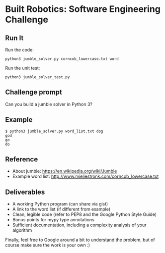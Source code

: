 Built Robotics: Software Engineering Challenge
==============================================
Run It
-----------

Run the code:

    python3 jumble_solver.py corncob_lowercase.txt word

Run the unit test:

    python3 jumble_solver_test.py

Challenge prompt
----------------
Can you build a jumble solver in Python 3?

Example
-------
    $ python3 jumble_solver.py word_list.txt dog
    god
    go
    do

Reference
---------
- About jumble: https://en.wikipedia.org/wiki/Jumble
- Example word list: http://www.mieliestronk.com/corncob_lowercase.txt

Deliverables
------------
- A working Python program (can share via gist)
- A link to the word list (if different from example)
- Clean, legible code (refer to PEP8 and the Google Python Style Guide)
- Bonus points for mypy type annotations
- Sufficient documentation, including a complexity analysis of your algorithm

Finally, feel free to Google around a bit to understand the problem, but of course make sure the
work is your own :)